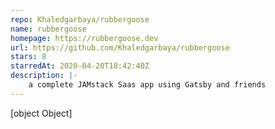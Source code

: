 ```yaml
---
repo: Khaledgarbaya/rubbergoose
name: rubbergoose
homepage: https://rubbergoose.dev
url: https://github.com/Khaledgarbaya/rubbergoose
stars: 8
starredAt: 2020-04-20T18:42:40Z
description: |-
    a complete JAMstack Saas app using Gatsby and friends
---
```


[object Object]
